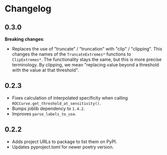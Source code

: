 # Changelog

## 0.3.0 

**Breaking changes**:

 - Replaces the use of "truncate" / "truncation" with "clip" / "clipping". This changes the names of the `TruncateExtremes*` functions to `ClipExtremes*`. The functionality stays the same, but this is more precise terminology. By clipping, we mean "replacing value beyond a threshold with the value at that threshold".

## 0.2.3

 - Fixes calculation of interpolated specificity when calling `ROCCurve.get_threshold_at_sensitivity()`.
 - Bumps joblib dependency to `1.4.2`.
 - Improves `parse_labels_to_use`.

## 0.2.2

 - Adds project URLs to package to list them on PyPI.
 - Updates pyproject.toml for newer poetry version.
